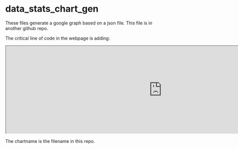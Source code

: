 # data_stats_chart_gen

These files generate a google graph based on a json file. This file is in another github repo.   
  
The critical line of code in the webpage is adding:  
<iframe src="http://rawgit.com/Dkjelf/data_stats_chart_gen/master/[CHARTNAME HERE].html" seamless width ="980" height = "275" scrolling= "no"> </iframe></p>  
The chartname is the filename in this repo.
